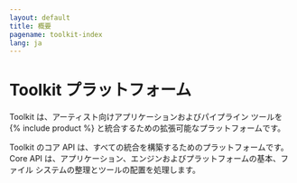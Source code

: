 ```yaml
---
layout: default
title: 概要
pagename: toolkit-index
lang: ja
---
```


# Toolkit プラットフォーム

Toolkit は、アーティスト向けアプリケーションおよびパイプライン ツールを {% include product %} と統合するための拡張可能なプラットフォームです。

Toolkit のコア API は、すべての統合を構築するためのプラットフォームです。Core API は、アプリケーション、エンジンおよびプラットフォームの基本、ファイル システムの整理とツールの配置を処理します。

